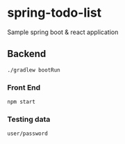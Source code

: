 # spring-todo-list

Sample spring boot & react application

## Backend

    ./gradlew bootRun

### Front End

    npm start

### Testing data

    user/password